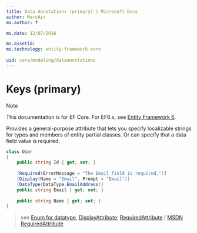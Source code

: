 ```yaml
---
title: Data Annotations (primary) | Microsoft Docs
author: MarcAir
ms.author: ?

ms.date: 12/07/2016

ms.assetid: 
ms.technology: entity-framework-core
 
uid: core/modeling/dataannotations
---
```

# Keys (primary)

> [!NOTE]
> This documentation is for EF Core. For EF6.x, see [Entity Framework 6](../../ef6/index.md).

Provides a general-purpose attribute that lets you specify localizable strings for types and members of entity partial classes. Or can specify that a data field value is required.

````csharp
class User
{
    public string Id { get; set; }
    
    [Required(ErrorMessage = "The Email field is required.")]
    [Display(Name = "Email", Prompt = "Email")]
    [DataType(DataType.EmailAddress)] 
    public string Email { get; set; }
    
    public string Name { get; set; }
}
````
> see   [Enum for datatype](https://msdn.microsoft.com/en-us/library/system.componentmodel.dataannotations.datatype(v=vs.110).aspx), 
>       [DisplayAttribute](https://msdn.microsoft.com/en-us/library/system.componentmodel.dataannotations.displayattribute(v=vs.110).aspx), 
>       [RequiredAttribute](../required-optional.md) / [MSDN RequiredAttribute ](https://msdn.microsoft.com/en-us/library/system.componentmodel.dataannotations.requiredattribute(v=vs.110).aspx)
